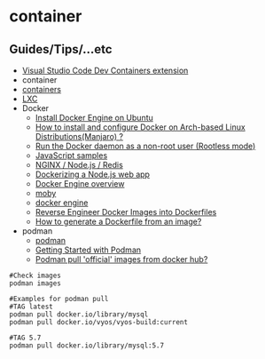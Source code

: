 # container

## Guides/Tips/...etc

* [Visual Studio Code Dev Containers extension](https://code.visualstudio.com/docs/devcontainers/containers)
* container
* [containers](https://github.com/containers/)
* [LXC](https://linuxcontainers.org/)
*  Docker
    * [Install Docker Engine on Ubuntu](https://docs.docker.com/engine/install/ubuntu/)
    * [How to install and configure Docker on Arch-based Linux Distributions(Manjaro) ?](https://www.geeksforgeeks.org/how-to-install-and-configure-docker-on-arch-based-linux-distributionsmanjaro/)
    * [Run the Docker daemon as a non-root user (Rootless mode)](https://docs.docker.com/engine/security/rootless/)
    * [JavaScript samples](https://docs.docker.com/samples/javascript/)
    * [NGINX / Node.js / Redis](https://github.com/docker/awesome-compose/tree/master/nginx-nodejs-redis)
    * [Dockerizing a Node.js web app](https://nodejs.org/en/docs/guides/nodejs-docker-webapp)
    * [Docker Engine overview](https://docs.docker.com/engine/)
    * [moby](https://github.com/moby/moby)
    * [docker engine](https://docs.docker.com/engine/)
    * [Reverse Engineer Docker Images into Dockerfiles](https://gcore.com/learning/reverse-engineer-docker-images-into-dockerfiles-with-dedockify/)
    * [How to generate a Dockerfile from an image?](https://stackoverflow.com/questions/19104847/how-to-generate-a-dockerfile-from-an-image)    
* podman
    * [podman](https://podman.io/)
    * [Getting Started with Podman](https://podman.io/getting-started/)
    * [Podman pull 'official' images from docker hub?](https://stackoverflow.com/questions/69162077/podman-pull-official-images-from-docker-hub)

```shell
#Check images
podman images

#Examples for podman pull
#TAG latest
podman pull docker.io/library/mysql
podman pull docker.io/vyos/vyos-build:current

#TAG 5.7
podman pull docker.io/library/mysql:5.7
```